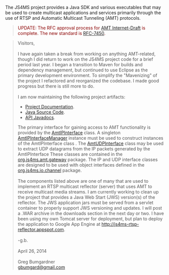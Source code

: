 The JS4MS project provides a Java SDK and various executables that may be used to create multicast applications and services primarily through the use of RTSP and Automatic Multicast Tunneling (AMT) protocols.

<blockquote>
<font color='darkred'>
UPDATE: The RFC approval process for <a href='http://tools.ietf.org/id/draft-ietf-mboned-auto-multicast.html'>AMT Internet-Draft</a> is complete. The new standard is <a href='https://tools.ietf.org/html/rfc7450'>RFC-7450</a>.<br>
</font>
</blockquote>

<blockquote>
<font color='#555'>
Visitors,<br>
<br>
I have again taken a break from working on anything AMT-related, though I did return to work on the JS4MS project code for a brief period last year. I began a transition to Maven for builds and dependency management, but continued to use Eclipse as the primary development environment. To simplify the "Mavenizing" of the project I refactored and reorganized the codebase. I made good progress but there is still more to do.<br>
<br>
I am now maintaining the following project artifacts:<br>
<ul><li><a href='https://js4ms.googlecode.com/svn/site/0.0.1-SNAPSHOT/index.html'>Project Documentation</a>.<br>
</li><li><a href='https://js4ms.googlecode.com/svn/trunk'>Java Source Code</a>.<br>
</li><li><a href='https://js4ms.googlecode.com/svn/site/0.0.1-SNAPSHOT/apidocs/index.html'>API Javadocs</a>.</li></ul>

The primary interface for gaining access to AMT functionality is provided by the  <a href='http://js4ms.googlecode.com/svn/site/apidocs/org/js4ms/amt/gateway/AmtIPInterface.html'>AmtIPInterface</a> class. A singleton <a href='http://js4ms.googlecode.com/svn/site/apidocs/org/js4ms/amt/gateway/AmtIPInterfaceManager.html'>AmtIPInterfaceManager</a> instance must be used to construct instances of the AmtIPInterface class . The <a href='http://js4ms.googlecode.com/svn/site/apidocs/org/js4ms/amt/gateway/AmtUDPInterface.html'>AmtUDPInterface</a> class may be used to extract UDP datagrams from the IP packets generated by the AmtIPInterface These classes are contained in the <a href='http://js4ms.googlecode.com/svn/site/apidocs/org/js4ms/amt/gateway/package-summary.html'>org.js4ms.amt.gateway</a> package. The IP and UDP interface classes are designed to be used with object interfaces defined in the <a href='http://js4ms.googlecode.com/svn/site/apidocs/org/js4ms/io/channel/package-summary.html'>org.js4ms.io.channel</a> package.<br>
<br>
The components listed above are one of many that are used to implement an RTSP multicast reflector (server) that uses AMT to receive multicast media streams. I am currently working to clean up the project that provides a Java Web Start (JWS) version(s) of the reflector. The JWS application jars must be served from a servlet container to properly support JWS versioning and updates. I will post a .WAR archive in the downloads section in the next day or two. I have been using my own Tomcat server for deployment, but plan to deploy the application to Google App Engine at <a href='http://js4ms-rtsp-reflector.appspot.com'>http://js4ms-rtsp-reflector.appspot.com</a>.<br>
<br>
-g.b.<br>
<br>
April 26, 2014<br>
<br>
Greg Bumgardner<br>
gbumgard@gmail.com<br>
</font>
</blockquote>